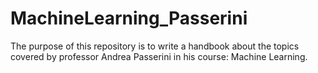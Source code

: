 # MachineLearning_Passerini
The purpose of this repository is to write a handbook about the topics covered by professor Andrea Passerini in his course: Machine Learning.
